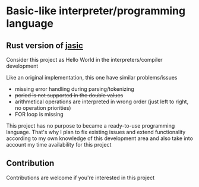 # Basic-like interpreter/programming language

## Rust version of [jasic](https://github.com/munificent/jasic)

Consider this project as Hello World in the interpreters/compiler development

Like an original implementation, this one have similar problems/issues
- missing error handling during parsing/tokenizing
- ~~period is not supported in the double values~~
- arithmetical operations are interpreted in wrong order (just left to right, no operation priorities)
- FOR loop is missing

This project has no purpose to became a ready-to-use programming language. That's why I plan to fix existing issues and extend functionality according to my own knowledge of this development area and also take into account my time availability for this project

## Contribution
Contributions are welcome if you're interested in this project

